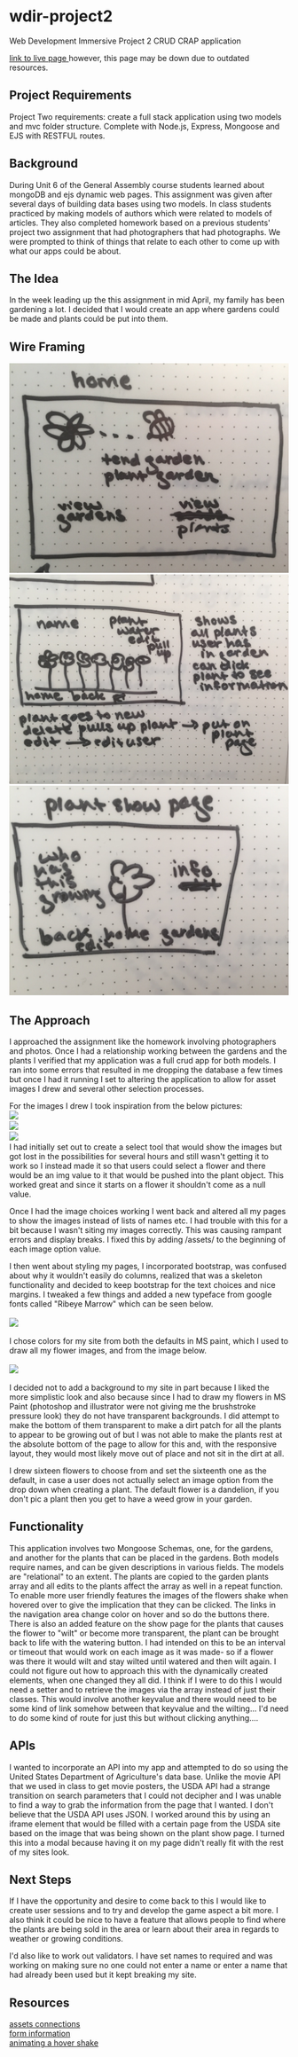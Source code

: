 # wdir-project2
Web Development Immersive Project 2 CRUD CRAP application

<a href="https://safe-chamber-59689.herokuapp.com/"> link to live page </a>however, this page may be down due to outdated resources.


<h2> Project Requirements </h2>
Project Two requirements: create a full stack application using two models and mvc folder structure. Complete with Node.js, Express, Mongoose and EJS with RESTFUL routes.

<h2> Background </h2>
During Unit 6 of the General Assembly course students learned about mongoDB and ejs dynamic web pages. This assignment was given after several days of building data bases using two models. In class students practiced by making models of authors which were related to models of articles. They also completed homework based on a previous students' project two assignment that had photographers that had photographs. We were prompted to think of things that relate to each other to come up with what our apps could be about.

<h2> The Idea </h2>
In the week leading up the this assignment in mid April, my family has been gardening a lot. I decided that I would create an app where gardens could be made and plants could be put into them.

<h2> Wire Framing </h2>
<img src="https://raw.githubusercontent.com/EmilyCali/wdir-project2/master/public/assets/IMG_9536.jpg">
<br />
<img src="https://raw.githubusercontent.com/EmilyCali/wdir-project2/master/public/assets/IMG_9537.jpg">
<br />
<img src="https://raw.githubusercontent.com/EmilyCali/wdir-project2/master/public/assets/IMG_9538.jpg">
<br />

<h2> The Approach </h2>
I approached the assignment like the homework involving photographers and photos. Once I had a relationship working between the gardens and the plants I verified that my application was a full crud app for both models. I ran into some errors that resulted in me dropping the database a few times but once I had it running I set to altering the application to allow for asset images I drew and several other selection processes.

For the images I drew I took inspiration from the below pictures:
<br />
<img src="https://s-media-cache-ak0.pinimg.com/236x/c5/54/5a/c5545ae717ce2a84bbbe048fda0f5545.jpg" >
<br />
<img src="https://s-media-cache-ak0.pinimg.com/736x/c2/8f/a7/c28fa7588bfe47420c886f82e6a9c7bf.jpg">
<br />
<img src="https://thumb1.shutterstock.com/display_pic_with_logo/272785/272785,1240327773,4/stock-vector-vector-illustration-of-flowers-design-set-made-with-simple-line-only-28902391.jpg">
<br />
I had initially set out to create a select tool that would show the images but got lost in the possibilities for several hours and still wasn't getting it to work so I instead made it so that users could select a flower and there would be an img value to it that would be pushed into the plant object. This worked great and since it starts on a flower it shouldn't come as a null value.

Once I had the image choices working I went back and altered all my pages to show the images instead of lists of names etc. I had trouble with this for a bit because I wasn't siting my images correctly. This was causing rampant errors and display breaks. I fixed this by adding /assets/ to the beginning of each image option value.

I then went about styling my pages, I incorporated bootstrap, was confused about why it wouldn't easily do columns, realized that was a skeleton functionality and decided to keep bootstrap for the text choices and nice margins. I tweaked a few  things and added a new typeface from google fonts called "Ribeye Marrow" which can be seen below.
<br />
<br />
<img src="http://www.fontscape.com/pictures/google/RibeyeMarrow.gif">
<br />

I chose colors for my site from both the defaults in MS paint, which I used to draw all my flower images, and from the image below.
<br />
<br />
<img src="https://s-media-cache-ak0.pinimg.com/236x/7c/2d/d6/7c2dd66d451732f0ae545ae5d58bf92c.jpg">
<br />

I decided not to add a background to my site in part because I liked the more simplistic look and also because since I had to draw my flowers in MS Paint (photoshop and illustrator were not giving me the brushstroke pressure look) they do not have transparent backgrounds. I did attempt to make the bottom of them transparent to make a dirt patch for all the plants to appear to be growing out of but I was not able to make the plants rest at the absolute bottom of the page to allow for this and, with the responsive layout, they would most likely move out of place and not sit in the dirt at all.

I drew sixteen flowers to choose from and set the sixteenth one as the default, in case a user does not actually select an image option from the drop down when creating a plant. The default flower is a dandelion, if you don't pic a plant then you get to have a weed grow in your garden.
 <br />


<h2> Functionality </h2>
This application involves two Mongoose Schemas, one, for the gardens, and another for the plants that can be placed in the gardens. Both models require names, and can be given descriptions in various fields. The models are "relational" to an extent. The plants are copied to the garden plants array and all edits to the plants affect the array as well in a repeat function.
<br />
To enable more user friendly features the images of the flowers shake when hovered over to give the implication that they can be clicked. The links in the navigation area change color on hover and so do the buttons there. There is also an added feature on the show page for the plants that causes the flower to "wilt" or become more transparent, the plant can be brought back to life with the watering button. I had intended on this to be an interval or timeout that would work on each image as it was made- so if a flower was there it would wilt and stay wilted until watered and then wilt again. I could not figure out how to approach this with the dynamically created elements, when one changed they all did. I think if I were to do this I would need a setter and to retrieve the images via the array instead of just their classes. This would involve another keyvalue and there would need to be some kind of link somehow between that keyvalue and the wilting... I'd need to do some kind of route for just this but without clicking anything....

<h2> APIs </h2>
I wanted to incorporate an API into my app and attempted to do so using the United States Department of Agriculture's data base. Unlike the movie API that we used in class to get movie posters, the USDA API had a strange transition on search parameters that I could not decipher and I was unable to find a way to grab the information from the page that I wanted. I don't believe that the USDA API uses JSON. I worked around this by using an iframe element that would be filled with a certain page from the USDA site based on the image that was being shown on the plant show page. I turned this into a modal because having it on my page didn't really fit with the rest of my sites look.

<h2> Next Steps </h2>
If I have the opportunity and desire to come back to this I would like to create user sessions and to try and develop the game aspect a bit more. I also think it could be nice to have a feature that allows people to find where the plants are being sold in the area or learn about their area in regards to weather or growing conditions.

I'd also like to work out validators. I have set names to required and was working on making sure no one could not enter a name or enter a name that had already been used but it kept breaking my site.

<h2> Resources </h2>
<a href="https://expressjs.com/en/starter/static-files.html"> assets connections</a>
<br />
<a href="https://www.w3schools.com/html/html_form_elements.asp">form information </a>
<br />
<a href="http://www.cssreflex.com/snippets/css-button-with-wiggle-effect/"> animating a hover shake </a>
